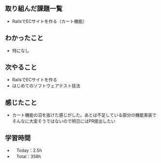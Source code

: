 ## 取り組んだ課題一覧
- RailsでECサイトを作る（カート機能）

## わかったこと 
- 特になし

## 次やること
- RailsでECサイトを作る
- はじめてのソフトウェアテスト技法

## 感じたこと
- カート機能の沼を抜けた感じがした。あとは不足している部分の機能実装でそんなに大変そうではないので明日にはPR提出したい

## 学習時間
- 　Today：2.5h
- 　Total：358h